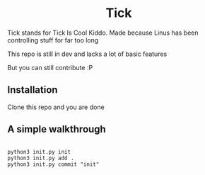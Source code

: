<h1 align="center">Tick</h1>
<p>Tick stands for Tick Is Cool Kiddo. Made because Linus has been controlling stuff for far too long</p>
<p>This repo is still in dev and lacks a lot of basic features </p>
<p>But you can still contribute :P </p>
  
<h2> Installation</h2>
<p>Clone this repo and you are done</p>
<h2>A simple walkthrough</h2>

```

python3 init.py init  
python3 init.py add . 
python3 init.py commit "init" 

```
